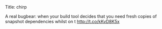 Title: chirp

A real bugbear: when your build tool decides that you need fresh copies of snapshot dependencies whilst on t <a href="http://t.co/kKvD8K5x">http://t.co/kKvD8K5x</a>
